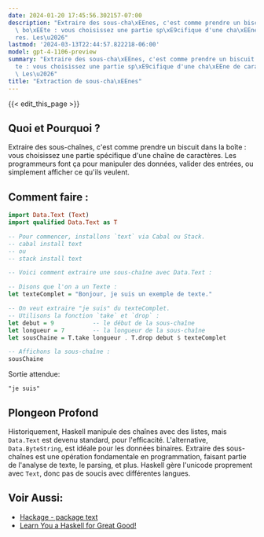 ```yaml
---
date: 2024-01-20 17:45:56.302157-07:00
description: "Extraire des sous-cha\xEEnes, c'est comme prendre un biscuit dans la\
  \ bo\xEEte : vous choisissez une partie sp\xE9cifique d'une cha\xEEne de caract\xE8\
  res. Les\u2026"
lastmod: '2024-03-13T22:44:57.822218-06:00'
model: gpt-4-1106-preview
summary: "Extraire des sous-cha\xEEnes, c'est comme prendre un biscuit dans la bo\xEE\
  te : vous choisissez une partie sp\xE9cifique d'une cha\xEEne de caract\xE8res.\
  \ Les\u2026"
title: "Extraction de sous-cha\xEEnes"
---
```


{{< edit_this_page >}}

## Quoi et Pourquoi ?
Extraire des sous-chaînes, c'est comme prendre un biscuit dans la boîte : vous choisissez une partie spécifique d'une chaîne de caractères. Les programmeurs font ça pour manipuler des données, valider des entrées, ou simplement afficher ce qu'ils veulent.

## Comment faire :
```Haskell
import Data.Text (Text)
import qualified Data.Text as T

-- Pour commencer, installons `text` via Cabal ou Stack.
-- cabal install text
-- ou
-- stack install text

-- Voici comment extraire une sous-chaîne avec Data.Text :

-- Disons que l'on a un Texte :
let texteComplet = "Bonjour, je suis un exemple de texte."

-- On veut extraire "je suis" du texteComplet.
-- Utilisons la fonction `take` et `drop` :
let debut = 9           -- le début de la sous-chaîne
let longueur = 7        -- la longueur de la sous-chaîne
let sousChaine = T.take longueur . T.drop debut $ texteComplet

-- Affichons la sous-chaîne :
sousChaine
```
Sortie attendue:
```
"je suis"
```

## Plongeon Profond
Historiquement, Haskell manipule des chaînes avec des listes, mais `Data.Text` est devenu standard, pour l'efficacité. L'alternative, `Data.ByteString`, est idéale pour les données binaires. Extraire des sous-chaînes est une opération fondamentale en programmation, faisant partie de l'analyse de texte, le parsing, et plus. Haskell gère l'unicode proprement avec `Text`, donc pas de soucis avec différentes langues.

## Voir Aussi:
- [Hackage - package text](https://hackage.haskell.org/package/text)
- [Learn You a Haskell for Great Good!](http://learnyouahaskell.com/)
